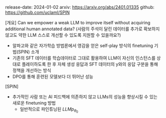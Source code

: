 release-date: 2024-01-02
arxiv: https://arxiv.org/abs/2401.01335
github: https://github.com/uclaml/SPIN

[개요]
Can we empower a weak LLM to improve itself without acquiring additional human annotated data?
(사람의 주석이 달린 데이터를 추가로 확보하지 않고도 약한 LLM 스스로 개선할 수 있도록 지원할 수 있을까요?)

- 알파고와 같은 자가학습 방법론에서 영감을 얻은 self-play 방식의 finetuning 기법(SPIN) 소개
- 기존의 SFT 데이터를 학습데이터로 그대로 활용하여 LLM이 자신의 인스턴스를 상대로 플레이하도록 한 후 자체 생성 응답과 SFT 데이터의 y와의 응답 구분을 통해 정책을 개선하는 방식
- DPO를 통해 훈련된 모델보다 더 뛰어난 성능

[SPIN]
- 추가적인 사람 또는 AI 피드백에 의존하지 않고 LLMs의 성능을 향상시킬 수 있는 새로운 finetuning 방법
  - 일반적으로 파인튜닝된 $LLMp_\theta_0$

